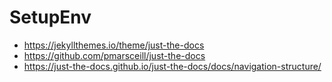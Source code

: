 # SetupEnv
- https://jekyllthemes.io/theme/just-the-docs
- https://github.com/pmarsceill/just-the-docs
- https://just-the-docs.github.io/just-the-docs/docs/navigation-structure/
